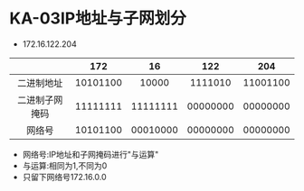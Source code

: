 # KA-03IP地址与子网划分
* 172.16.122.204

||172|16|122|204|
|:---:|:---:|:---:|:---:|:---:|
|二进制地址|10101100|10000|1111010|11001100|
|二进制子网掩码|11111111|11111111|00000000|00000000|
|网络号|10101100|00010000|00000000|00000000|
* 网络号:IP地址和子网掩码进行"与运算"
* 与运算:相同为1,不同为0
* 只留下网络号172.16.0.0
